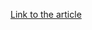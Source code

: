 [Link to the article](https://cybersecuritynews.com/intruder-enhances-free-vulnerability-intelligence-platform/)
